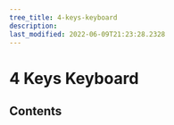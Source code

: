 ```yaml
---
tree_title: 4-keys-keyboard
description: 
last_modified: 2022-06-09T21:23:28.2328
---
```


# 4 Keys Keyboard

## Contents
